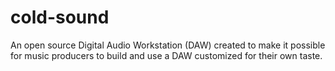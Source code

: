 # cold-sound
An open source Digital Audio Workstation (DAW) created to make it possible for music producers to build and use a DAW customized for their own taste. 
